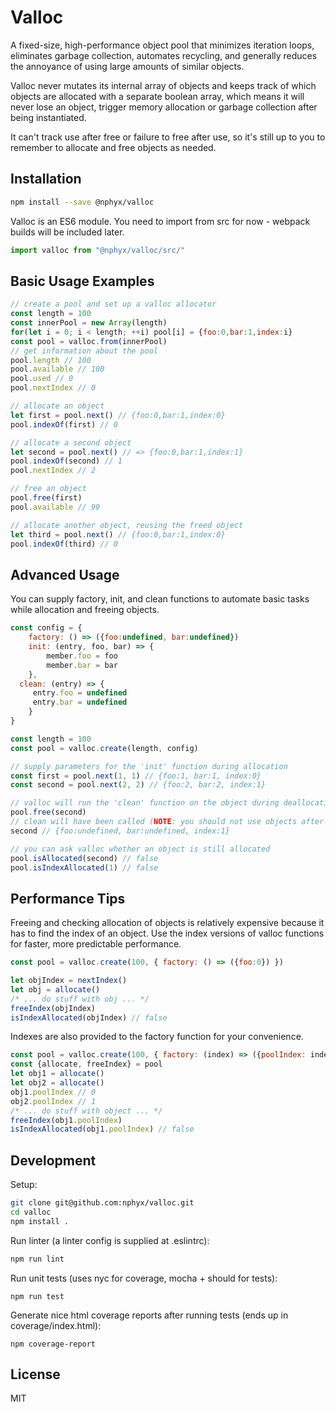 Valloc
======
A fixed-size, high-performance object pool that minimizes iteration loops,
eliminates garbage collection, automates recycling, and generally reduces
the annoyance of using large amounts of similar objects.

Valloc never mutates its internal array of objects and keeps track of which
objects are allocated with a separate boolean array, which means it will never
lose an object, trigger memory allocation or garbage collection after being 
instantiated.

It can't track use after free or failure to free after use, so it's still up 
to you to remember to allocate and free objects as needed.

Installation
------------
```bash
npm install --save @nphyx/valloc
```

Valloc is an ES6 module. You need to import from src for now - webpack builds
will be included later.
```javascript
import valloc from "@nphyx/valloc/src/"
```

Basic Usage Examples
--------------------
```js
// create a pool and set up a valloc allocator
const length = 100
const innerPool = new Array(length)
for(let i = 0; i < length; ++i) pool[i] = {foo:0,bar:1,index:i}
const pool = valloc.from(innerPool)
// get information about the pool
pool.length // 100
pool.available // 100
pool.used // 0
pool.nextIndex // 0

// allocate an object
let first = pool.next() // {foo:0,bar:1,index:0}
pool.indexOf(first) // 0

// allocate a second object
let second = pool.next() // => {foo:0,bar:1,index:1}
pool.indexOf(second) // 1
pool.nextIndex // 2

// free an object
pool.free(first)
pool.available // 99 

// allocate another object, reusing the freed object
let third = pool.next() // {foo:0,bar:1,index:0}
pool.indexOf(third) // 0
```

Advanced Usage
--------------
You can supply factory, init, and clean functions to automate basic tasks 
while allocation and freeing objects.

```js
const config = {
	factory: () => ({foo:undefined, bar:undefined})
	init: (entry, foo, bar) => {
		member.foo = foo
		member.bar = bar
	},
  clean: (entry) => {
	 entry.foo = undefined
	 entry.bar = undefined
	}
}

const length = 100
const pool = valloc.create(length, config)

// supply parameters for the 'init' function during allocation
const first = pool.next(1, 1) // {foo:1, bar:1, index:0}
const second = pool.next(2, 2) // {foo:2, bar:2, index:1}

// valloc will run the 'clean' function on the object during deallocation
pool.free(second)
// clean will have been called (NOTE: you should not use objects after freeing them!)
second // {foo:undefined, bar:undefined, index:1}

// you can ask valloc whether an object is still allocated
pool.isAllocated(second) // false
pool.isIndexAllocated(1) // false
```

Performance Tips
----------------
Freeing and checking allocation of objects is relatively expensive because it 
has to find the index of an object. Use the index versions of valloc functions
for faster, more predictable performance.
```js
const pool = valloc.create(100, { factory: () => ({foo:0}) })

let objIndex = nextIndex()
let obj = allocate()
/* ... do stuff with obj ... */
freeIndex(objIndex)
isIndexAllocated(objIndex) // false
```

Indexes are also provided to the factory function for your convenience.
```js
const pool = valloc.create(100, { factory: (index) => ({poolIndex: index}) })
const {allocate, freeIndex} = pool
let obj1 = allocate()
let obj2 = allocate()
obj1.poolIndex // 0
obj2.poolIndex // 1
/* ... do stuff with object ... */
freeIndex(obj1.poolIndex)
isIndexAllocated(obj1.poolIndex) // false
```

Development
-----------
Setup:
```bash
git clone git@github.com:nphyx/valloc.git
cd valloc
npm install .
```

Run linter (a linter config is supplied at .eslintrc):
```bash
npm run lint
```

Run unit tests (uses nyc for coverage, mocha + should for tests):
```
npm run test
```

Generate nice html coverage reports after running tests (ends up in coverage/index.html):
```
npm coverage-report
```

License
-------
MIT

